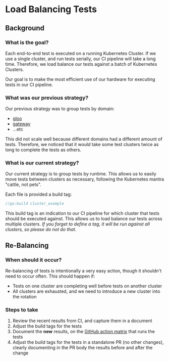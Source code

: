# Load Balancing Tests

## Background
### What is the goal?
Each end-to-end test is executed on a running Kubernetes Cluster. If we use a single cluster, and run tests serially, our CI pipeline will take a long time. Therefore, we load balance our tests against a batch of Kubernetes Clusters.

Our goal is to make the most efficient use of our hardware for executing tests in our CI pipeline.

### What was our previous strategy?
Our previous strategy was to group tests by domain:
- [gloo](https://github.com/solo-io/gloo/tree/v1.16.x/test/kube2e/gloo)
- [gateway](https://github.com/solo-io/gloo/tree/v1.16.x/test/kube2e/gateway)
- ...etc

This did not scale well because different domains had a different amount of tests. Therefore, we noticed that it would take some test clusters twice as long to complete the tests as others.

### What is our current strategy?
Our current strategy is to group tests by runtime. This allows us to easily move tests between clusters as necessary, following the Kubernetes mantra "cattle, not pets".


Each file is provided a build tag:
```go
//go:build cluster_example
```

This build tag is an indication to our CI pipeline for which cluster that tests should be executed against. This allows us to load balance our tests across multiple clusters. _If you forget to define a tag, it will be run against all clusters, so please do not do that_.

## Re-Balancing

### When should it occur?
Re-balancing of tests is intentionally a very easy action, though it shouldn't need to occur often. This should happen if:
- Tests on one cluster are completing well before tests on another cluster
- All clusters are exhausted, and we need to introduce a new cluster into the rotation

### Steps to take
1. Review the recent results from CI, and capture them in a document
2. Adjust the build tags for the tests
4. Document the **new** results, on the [GitHub action matrix](/.github/workflows/pr-kubernetes-tests.yaml) that runs the tests
4. Adjust the build tags for the tests in a standalone PR (no other changes), clearly documenting in the PR body the results before and after the change
